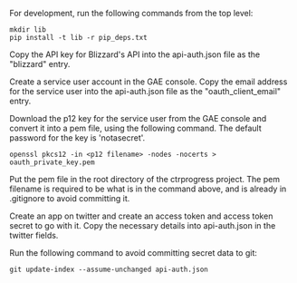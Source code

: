 For development, run the following commands from the top level:

    mkdir lib
    pip install -t lib -r pip_deps.txt

Copy the API key for Blizzard's API into the api-auth.json file as the "blizzard" entry.

Create a service user account in the GAE console.  Copy the email address for
the service user into the api-auth.json file as the "oauth_client_email" entry.

Download the p12 key for the service user from the GAE console and convert it
into a pem file, using the following command.  The default password for the key
is 'notasecret'.

    openssl pkcs12 -in <p12 filename> -nodes -nocerts > oauth_private_key.pem

Put the pem file in the root directory of the ctrprogress project.  The pem
filename is required to be what is in the command above, and is already in
.gitignore to avoid committing it.

Create an app on twitter and create an access token and access token secret to
go with it. Copy the necessary details into api-auth.json in the twitter
fields.

Run the following command to avoid committing secret data to git:

    git update-index --assume-unchanged api-auth.json
